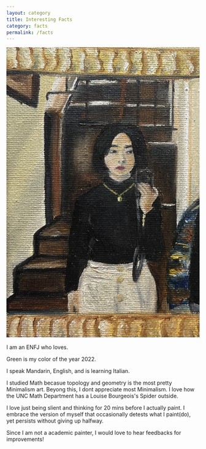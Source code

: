 ```yaml
---
layout: category
title: Interesting Facts
category: facts
permalink: /facts
---
```

![Profile photo](https://github.com/xue1wu/xue1wu.github.io/blob/gh-pages/assets/img/xueyi%20profile.jpg)


I am an ENFJ who loves. 

Green is my color of the year 2022. 

I speak Mandarin, English, and is learning Italian. 

I studied Math becasue topology and geometry is the most pretty Minimalism art. Beyong this, I dont appreciate most Minimalism. I love how the UNC Math Department has a Louise Bourgeois's Spider outside.

I love just being slient and thinking for 20 mins before I actually paint. I embrace the version of myself that occasionally detests what I paint(do), yet persists without giving up halfway. 

Since I am not a academic painter, I would love to hear feedbacks for improvements! 

